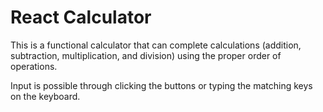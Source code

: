 # React Calculator

This is a functional calculator that can complete calculations (addition, subtraction, multiplication, and division) using the proper order of operations. 

Input is possible through clicking the buttons or typing the matching keys on the keyboard.
